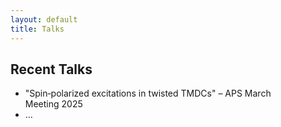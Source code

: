 ```yaml
---
layout: default
title: Talks
---
```


## Recent Talks

* "Spin‑polarized excitations in twisted TMDCs" – APS March Meeting 2025  
* …